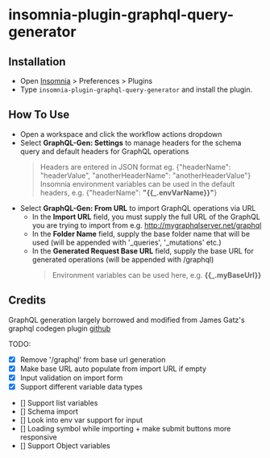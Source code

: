 # insomnia-plugin-graphql-query-generator

## Installation

- Open [Insomnia](https://insomnia.rest/) > Preferences > Plugins
- Type `insomnia-plugin-graphql-query-generator` and install the plugin.

## How To Use

- Open a workspace and click the workflow actions dropdown
- Select **GraphQL-Gen: Settings** to manage headers for the schema query and default headers for GraphQL operations
    > Headers are entered in JSON format eg. {"headerName": "headerValue", "anotherHeaderName": "anotherHeaderValue"}
    > Insomnia environment variables can be used in the default headers, e.g. {"headerName": **"{{_.envVarName}}"**}
- Select **GraphQL-Gen: From URL** to import GraphQL operations via URL
    - In the **Import URL** field, you must supply the full URL of the GraphQL you are trying to import from e.g. http://mygraphqlserver.net/graphql
    - In the **Folder Name** field, supply the base folder name that will be used (will be appended with '_queries', '_mutations' etc.)
    - In the **Generated Request Base URL** field, supply the base URL for generated operations (will be appended with /graphql)
        > Environment variables can be used here, e.g. **{{_.myBaseUrl}}**

## Credits

GraphQL generation largely borrowed and modified from James Gatz's  graphql codegen plugin [github](https://github.com/gatzjames/insomnia-plugin-graphql-codegen-import)

TODO:
- [x] Remove '/graphql' from base url generation
- [x] Make base URL auto populate from import URL if empty
- [x] Input validation on import form
- [x] Support different variable data types
- [] Support list variables
- [] Schema import
- [] Look into env var support for input
- [] Loading symbol while importing + make submit buttons more responsive
- [] Support Object variables